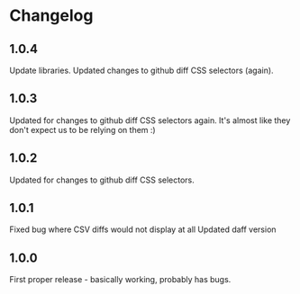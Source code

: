 # Changelog

## 1.0.4

Update libraries. Updated changes to github diff CSS selectors (again).

## 1.0.3

Updated for changes to github diff CSS selectors again. It's almost like they
don't expect us to be relying on them :)

## 1.0.2

Updated for changes to github diff CSS selectors.

## 1.0.1

Fixed bug where CSV diffs would not display at all
Updated daff version

## 1.0.0

First proper release - basically working, probably has bugs.
